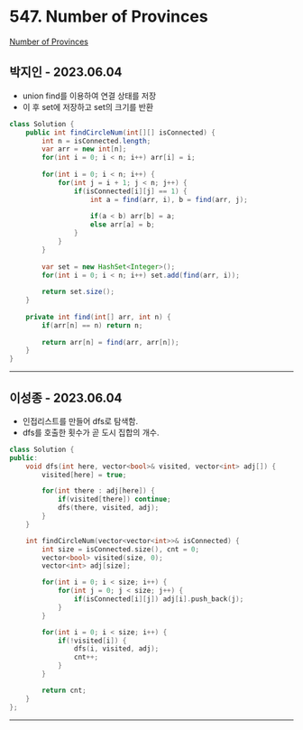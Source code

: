 # 547. Number of Provinces

[Number of Provinces](https://leetcode.com/problems/number-of-provinces/)

## 박지인 - 2023.06.04

- union find를 이용하여 연결 상태를 저장
- 이 후 set에 저장하고 set의 크기를 반환

```java
class Solution {
    public int findCircleNum(int[][] isConnected) {
        int n = isConnected.length;
        var arr = new int[n];
        for(int i = 0; i < n; i++) arr[i] = i;
        
        for(int i = 0; i < n; i++) {
            for(int j = i + 1; j < n; j++) {
                if(isConnected[i][j] == 1) {
                    int a = find(arr, i), b = find(arr, j);
                    
                    if(a < b) arr[b] = a;
                    else arr[a] = b;
                }
            }
        }
        
        var set = new HashSet<Integer>();
        for(int i = 0; i < n; i++) set.add(find(arr, i));
        
        return set.size();
    }
    
    private int find(int[] arr, int n) {
        if(arr[n] == n) return n;
        
        return arr[n] = find(arr, arr[n]);
    }
}
```

---
## 이성종 - 2023.06.04

- 인접리스트를 만들어 dfs로 탐색함.
- dfs를 호출한 횟수가 곧 도시 집합의 개수.

```cpp
class Solution {
public:
    void dfs(int here, vector<bool>& visited, vector<int> adj[]) {
        visited[here] = true;

        for(int there : adj[here]) {
            if(visited[there]) continue;
            dfs(there, visited, adj);
        }
    }

    int findCircleNum(vector<vector<int>>& isConnected) {
        int size = isConnected.size(), cnt = 0;
        vector<bool> visited(size, 0);
        vector<int> adj[size];

        for(int i = 0; i < size; i++) {
            for(int j = 0; j < size; j++) {
                if(isConnected[i][j]) adj[i].push_back(j);
            }
        }

        for(int i = 0; i < size; i++) {
            if(!visited[i]) {
                dfs(i, visited, adj);
                cnt++;
            }
        }

        return cnt;
    }
};
```

---
